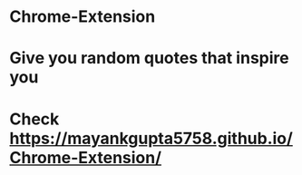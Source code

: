 # Chrome-Extension

# Give you random quotes that inspire you
# Check https://mayankgupta5758.github.io/Chrome-Extension/
